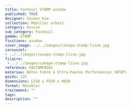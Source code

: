 ```yaml
---
title: Fauteuil STAMP window 
published: TRUE
designer: Sovann Kim
collection: Mobilier urbain
category: Assise
sub_category: Fauteuil
gamme: STAMP
finitions: window
cover_image: ../../images/canape-stamp-lisse.jpg
caroussel: 
- ../../images/canape-stamp-lisse.jpg
filaire: 
 - ../../images/canape-stamp-lisse.jpg
reference: FASTAMP0201
materiau: Béton Fibré à Ultra-hautes Performances (BFUP)
poids: 137
dimensions: L550 x P550 x H830 
format: Monobloc
traitement: ""
tags: 
description: ""
---
```

